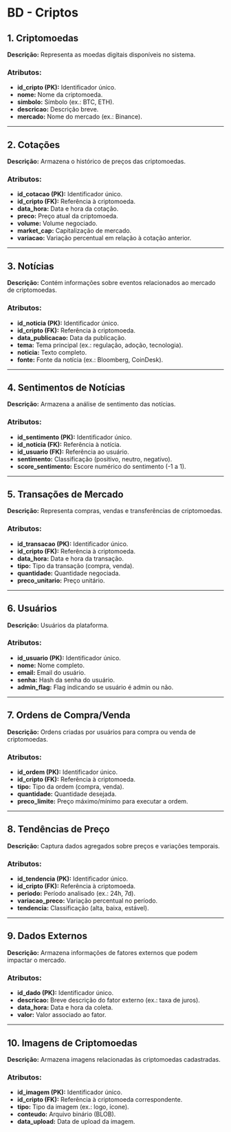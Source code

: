 # BD - Criptos

## 1. Criptomoedas

**Descrição:** Representa as moedas digitais disponíveis no sistema.

### Atributos:
- **id_cripto (PK):** Identificador único.
- **nome:** Nome da criptomoeda.
- **simbolo:** Símbolo (ex.: BTC, ETH).
- **descricao:** Descrição breve.
- **mercado:** Nome do mercado (ex.: Binance).

---

## 2. Cotações

**Descrição:** Armazena o histórico de preços das criptomoedas.

### Atributos:
- **id_cotacao (PK):** Identificador único.
- **id_cripto (FK):** Referência à criptomoeda.
- **data_hora:** Data e hora da cotação.
- **preco:** Preço atual da criptomoeda.
- **volume:** Volume negociado.
- **market_cap:** Capitalização de mercado.
- **variacao:** Variação percentual em relação à cotação anterior.

---

## 3. Notícias

**Descrição:** Contém informações sobre eventos relacionados ao mercado de criptomoedas.

### Atributos:
- **id_noticia (PK):** Identificador único.
- **id_cripto (FK):** Referência à criptomoeda.
- **data_publicacao:** Data da publicação.
- **tema:** Tema principal (ex.: regulação, adoção, tecnologia).
- **noticia:** Texto completo.
- **fonte:** Fonte da notícia (ex.: Bloomberg, CoinDesk).

---

## 4. Sentimentos de Notícias

**Descrição:** Armazena a análise de sentimento das notícias.

### Atributos:
- **id_sentimento (PK):** Identificador único.
- **id_noticia (FK):** Referência à notícia.
- **id_usuario (FK):** Referência ao usuário.
- **sentimento:** Classificação (positivo, neutro, negativo).
- **score_sentimento:** Escore numérico do sentimento (-1 a 1).

---

## 5. Transações de Mercado

**Descrição:** Representa compras, vendas e transferências de criptomoedas.

### Atributos:
- **id_transacao (PK):** Identificador único.
- **id_cripto (FK):** Referência à criptomoeda.
- **data_hora:** Data e hora da transação.
- **tipo:** Tipo da transação (compra, venda).
- **quantidade:** Quantidade negociada.
- **preco_unitario:** Preço unitário.

---

## 6. Usuários

**Descrição:** Usuários da plataforma.

### Atributos:
- **id_usuario (PK):** Identificador único.
- **nome:** Nome completo.
- **email:** Email do usuário.
- **senha:** Hash da senha do usuário.
- **admin_flag:** Flag indicando se usuário é admin ou não.

---

## 7. Ordens de Compra/Venda

**Descrição:** Ordens criadas por usuários para compra ou venda de criptomoedas.

### Atributos:
- **id_ordem (PK):** Identificador único.
- **id_cripto (FK):** Referência à criptomoeda.
- **tipo:** Tipo da ordem (compra, venda).
- **quantidade:** Quantidade desejada.
- **preco_limite:** Preço máximo/mínimo para executar a ordem.

---

## 8. Tendências de Preço

**Descrição:** Captura dados agregados sobre preços e variações temporais.

### Atributos:
- **id_tendencia (PK):** Identificador único.
- **id_cripto (FK):** Referência à criptomoeda.
- **periodo:** Período analisado (ex.: 24h, 7d).
- **variacao_preco:** Variação percentual no período.
- **tendencia:** Classificação (alta, baixa, estável).

---

## 9. Dados Externos

**Descrição:** Armazena informações de fatores externos que podem impactar o mercado.

### Atributos:
- **id_dado (PK):** Identificador único.
- **descricao:** Breve descrição do fator externo (ex.: taxa de juros).
- **data_hora:** Data e hora da coleta.
- **valor:** Valor associado ao fator.

---

## 10. Imagens de Criptomoedas

**Descrição:** Armazena imagens relacionadas às criptomoedas cadastradas.

### Atributos:
- **id_imagem (PK):** Identificador único.
- **id_cripto (FK):** Referência à criptomoeda correspondente.
- **tipo:** Tipo da imagem (ex.: logo, ícone).
- **conteudo:** Arquivo binário (BLOB).
- **data_upload:** Data de upload da imagem.
